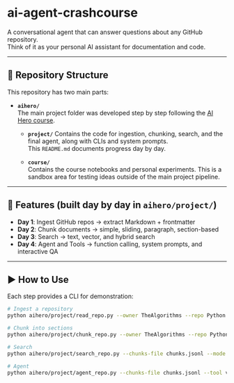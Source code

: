 # ai-agent-crashcourse

A conversational agent that can answer questions about any GitHub repository.  
Think of it as your personal AI assistant for documentation and code.  

---

## 📂 Repository Structure

This repository has two main parts:

- **`aihero/`**  
  The main project folder was developed step by step following the [AI Hero course](https://alexeygrigorev.com/aihero/).  
  - **`project/`** 
  Contains the code for ingestion, chunking, search, and the final agent, along with CLIs and system prompts.  
  This `README.md` documents progress day by day.

  - **`course/`**  
  Contains the course notebooks and personal experiments. This is a sandbox area for testing ideas outside of the main project pipeline.

---

## 🚀 Features (built day by day in `aihero/project/`)

- **Day 1**: Ingest GitHub repos → extract Markdown + frontmatter  
- **Day 2**: Chunk documents → simple, sliding, paragraph, section-based  
- **Day 3**: Search → text, vector, and hybrid search  
- **Day 4**: Agent and Tools → function calling, system prompts, and interactive QA  

---

## ▶️ How to Use

Each step provides a CLI for demonstration:

```bash
# Ingest a repository
python aihero/project/read_repo.py --owner TheAlgorithms --repo Python --branch master

# Chunk into sections
python aihero/project/chunk_repo.py --owner TheAlgorithms --repo Python --branch master --method section --save-json

# Search
python aihero/project/search_repo.py --chunks-file chunks.jsonl --mode vector --query "What are the main sorting methods?"

# Agent
python aihero/project/agent_repo.py --chunks-file chunks.jsonl --tool vector --query "What are the main sorting methods?"
